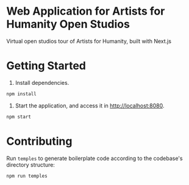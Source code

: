 # Web Application for Artists for Humanity Open Studios

Virtual open studios tour of Artists for Humanity, built with Next.js

# Getting Started

1. Install dependencies.

```sh
npm install
```

1. Start the application, and access it in [http://localhost:8080](http://localhost:8080).

```sh
npm start
```

# Contributing

Run `temples` to generate boilerplate code according to the codebase's directory structure:

```sh
npm run temples
```
